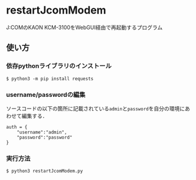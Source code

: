 # restartJcomModem
J:COMのKAON KCM-3100をWebGUI経由で再起動するプログラム

## 使い方
### 依存pythonライブラリのインストール
```
$ python3 -m pip install requests
```

### username/passwordの編集
ソースコードの以下の箇所に記載されている`admin`と`password`を自分の環境にあわせて編集する．
```
auth = {
    "username":"admin",
    "password":"password"
}
```

### 実行方法
```
$ python3 restartJcomModem.py
```
